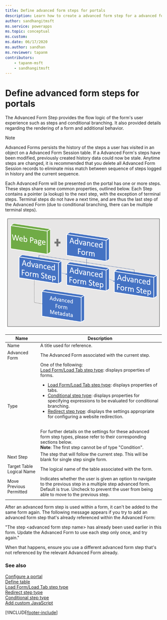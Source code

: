 ```yaml
---
title: Define advanced form steps for portals
description: Learn how to create a advanced form step for a advanced form on a portal.
author: sandhangitmsft
ms.service: powerapps
ms.topic: conceptual
ms.custom: 
ms.date: 06/17/2020
ms.author: sandhan
ms.reviewer: tapanm
contributors:
    - tapanm-msft
    - sandhangitmsft
---
```


# Define advanced form steps for portals

The Advanced Form Step provides the flow logic of the form's user experience such as steps and conditional branching. It also provided details regarding the rendering of a form and additional behavior.

> [!NOTE]
> Advanced Forms persists the history of the steps a user has visited in an object on a Advanced Form Session table. If a Advanced Form's steps have been modified, previously created history data could now be stale. Anytime steps are changed, it is recommended that you delete all Advanced Form Session records to eliminate miss match between sequence of steps logged in history and the current sequence.

Each Advanced Form will be presented on the portal has one or more steps. These steps share some common properties, outlined below. Each Step contains a pointer (a lookup) to the next step, with the exception of terminal steps. Terminal steps do not have a next time, and are thus the last step of the Advanced Form (due to conditional branching, there can be multiple terminal steps).

![Steps to create a advanced form](../media/web-form-creation-steps.png "Steps to create a advanced form")  

| Name     | Description                                    |
|----------|------------------------------------------------|
| Name     | A title used for reference.                    |
| Advanced Form | The Advanced Form associated with the current step. |
|Type|One of the following:<br>[Load Form/Load Tab step type](load-form-step.md): displays properties of forms. <ul><li>[Load Form/Load Tab step type](load-form-step.md): displays properties of tabs.</li><li>[Conditional step type](add-conditional-step.md): displays properties for specifying expressions to be evaluated for conditional branching. </li><li>[Redirect step type](add-redirect-step.md): displays the settings appropriate for configuring a website redirection.</li></ul><br>For further details on the settings for these advanced form step types, please refer to their corresponding sections below.<br>**Note**: The first step cannot be of type "Condition".|
| Next Step                 | The step that will follow the current step. This will be blank for single step single form.                                                                                                            |
| Target Table Logical Name | The logical name of the table associated with the form.                                                                                                                                               |
| Move Previous Permitted    | Indicates whether the user is given an option to navigate to the previous step in a multiple step advanced form. Default is true. Uncheck to prevent the user from being able to move to the previous step. |
||

After an advanced form step is used within a form, it can't be added to the same form again. The following message appears if you try to add an advanced form step that's already referenced within the Advanced Form:

"The step \<advanced form step name\> has already been used earlier in this form. Update the Advanced Form to use each step only once, and try again."

When that happens, ensure you use a different advanced form step that's not referenced by the relevant Advanced Form already.

### See also

[Configure a portal](configure-portal.md)  
[Define table](entity-forms.md)  
[Load Form/Load Tab step type](load-form-step.md)  
[Redirect step type](add-redirect-step.md)  
[Conditional step type](add-conditional-step.md)  
[Add custom JavaScript](add-custom-javascript.md)  



[!INCLUDE[footer-include](../../../includes/footer-banner.md)]